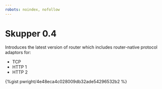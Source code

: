 ```yaml
---
robots: noindex, nofollow
---
```

# Skupper 0.4

Introduces the latest version of router which includes router-native protocol adaptors for:

* TCP
* HTTP 1
* HTTP 2

{%gist pwright/4e48eca4c028009db32ade54296532b2 %}


